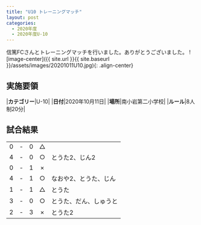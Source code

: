 ```yaml
---
title: "U10 トレーニングマッチ"
layout: post
categories:
  - 2020年度
  - 2020年度U-10
---
```


信篤FCさんとトレーニングマッチを行いました。ありがとうございました。
![image-center]({{ site.url }}{{ site.baseurl }}/assets/images/20201011U10.jpg){: .align-center}

## 実施要領

|**カテゴリー**|U-10|
|**日付**|2020年10月11日|
|**場所**|南小岩第二小学校|
|**ルール**|8人制20分|


## 試合結果

|    |   |    |         |    |
|:--:|:-:|:--:|:--:|:--------|
|    0| - |   0|△||
|    4| - |   0|○|とうた2、じん2|
|    0| - |   1|×||
|    4| - |   1|○|なおや2、とうた、じん|
|    1| - |   1|△|とうた|
|    3| - |   0|○|とうた、だん、しゅうと|
|    2| - |   3|×|とうた2|
